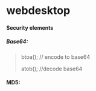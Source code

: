 # webdesktop
#### Security elements
##### Base64:
> btoa(); // encode to base64
>
> atob(); //decode base64
#### MD5:
